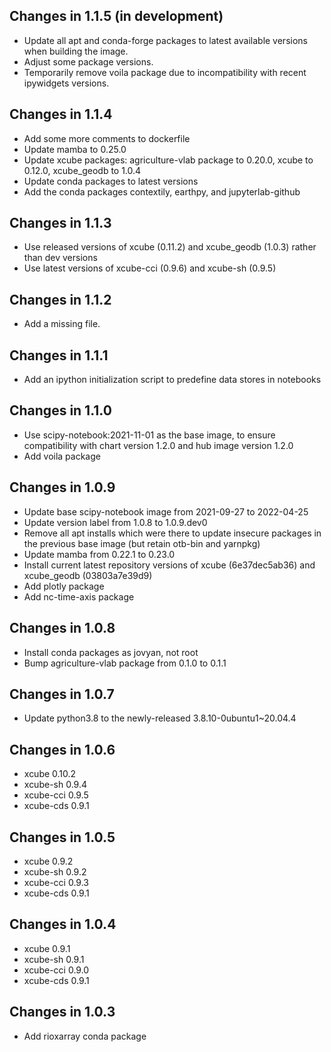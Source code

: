 ## Changes in 1.1.5 (in development)

* Update all apt and conda-forge packages to latest available versions when
  building the image.
* Adjust some package versions.
* Temporarily remove voila package due to incompatibility with recent
  ipywidgets versions.

## Changes in 1.1.4

* Add some more comments to dockerfile
* Update mamba to 0.25.0
* Update xcube packages: agriculture-vlab package to 0.20.0, xcube to 0.12.0,
  xcube_geodb to 1.0.4
* Update conda packages to latest versions
* Add the conda packages contextily, earthpy, and jupyterlab-github

## Changes in 1.1.3

* Use released versions of xcube (0.11.2) and xcube_geodb (1.0.3) rather than
  dev versions
* Use latest versions of xcube-cci (0.9.6) and xcube-sh (0.9.5)  

## Changes in 1.1.2

* Add a missing file.

## Changes in 1.1.1

* Add an ipython initialization script to predefine data stores in notebooks

## Changes in 1.1.0

* Use scipy-notebook:2021-11-01 as the base image, to ensure compatibility
  with chart version 1.2.0 and hub image version 1.2.0
* Add voila package

## Changes in 1.0.9

* Update base scipy-notebook image from 2021-09-27 to 2022-04-25
* Update version label from 1.0.8 to 1.0.9.dev0
* Remove all apt installs which were there to update insecure packages
  in the previous base image (but retain otb-bin and yarnpkg)
* Update mamba from 0.22.1 to 0.23.0
* Install current latest repository versions of xcube (6e37dec5ab36) and
  xcube_geodb (03803a7e39d9)
* Add plotly package
* Add nc-time-axis package

## Changes in 1.0.8

* Install conda packages as jovyan, not root
* Bump agriculture-vlab package from 0.1.0 to 0.1.1

## Changes in 1.0.7

* Update python3.8 to the newly-released 3.8.10-0ubuntu1~20.04.4

## Changes in 1.0.6

* xcube 0.10.2
* xcube-sh 0.9.4
* xcube-cci 0.9.5
* xcube-cds 0.9.1

## Changes in 1.0.5

* xcube 0.9.2
* xcube-sh 0.9.2
* xcube-cci 0.9.3
* xcube-cds 0.9.1

## Changes in 1.0.4

* xcube 0.9.1
* xcube-sh 0.9.1
* xcube-cci 0.9.0
* xcube-cds 0.9.1

## Changes in 1.0.3

* Add rioxarray conda package
